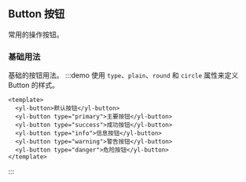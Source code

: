 ## Button 按钮

常用的操作按钮。

### 基础用法

基础的按钮用法。
:::demo 使用 `type`、`plain`、`round` 和 `circle` 属性来定义 Button 的样式。

```vue
<template>
  <yl-button>默认按钮</yl-button>
  <yl-button type="primary">主要按钮</yl-button>
  <yl-button type="success">成功按钮</yl-button>
  <yl-button type="info">信息按钮</yl-button>
  <yl-button type="warning">警告按钮</yl-button>
  <yl-button type="danger">危险按钮</yl-button>
</template>
```

:::
